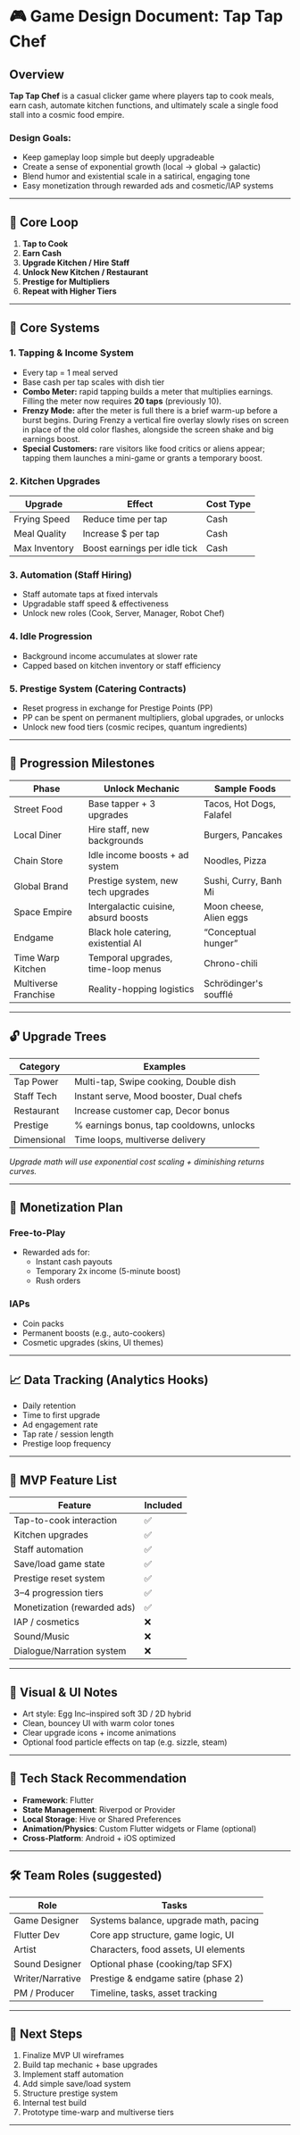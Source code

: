 # 🎮 Game Design Document: Tap Tap Chef

## Overview

**Tap Tap Chef** is a casual clicker game where players tap to cook meals, earn cash, automate kitchen functions, and ultimately scale a single food stall into a cosmic food empire.

### Design Goals:
- Keep gameplay loop simple but deeply upgradeable
- Create a sense of exponential growth (local → global → galactic)
- Blend humor and existential scale in a satirical, engaging tone
- Easy monetization through rewarded ads and cosmetic/IAP systems

---

## 🧠 Core Loop

1. **Tap to Cook**
2. **Earn Cash**
3. **Upgrade Kitchen / Hire Staff**
4. **Unlock New Kitchen / Restaurant**
5. **Prestige for Multipliers**
6. **Repeat with Higher Tiers**

---

## 🍔 Core Systems

### 1. **Tapping & Income System**
- Every tap = 1 meal served
- Base cash per tap scales with dish tier
- **Combo Meter:** rapid tapping builds a meter that multiplies earnings. Filling
  the meter now requires **20 taps** (previously 10).
- **Frenzy Mode:** after the meter is full there is a brief warm-up before a
  burst begins. During Frenzy a vertical fire overlay slowly rises on screen in
  place of the old color flashes, alongside the screen shake and big earnings
  boost.
- **Special Customers:** rare visitors like food critics or aliens appear; tapping them launches a mini-game or grants a temporary boost.

### 2. **Kitchen Upgrades**
| Upgrade        | Effect                        | Cost Type |
|----------------|-------------------------------|-----------|
| Frying Speed   | Reduce time per tap           | Cash      |
| Meal Quality   | Increase $ per tap            | Cash      |
| Max Inventory  | Boost earnings per idle tick  | Cash      |

### 3. **Automation (Staff Hiring)**
- Staff automate taps at fixed intervals
- Upgradable staff speed & effectiveness
- Unlock new roles (Cook, Server, Manager, Robot Chef)

### 4. **Idle Progression**
- Background income accumulates at slower rate
- Capped based on kitchen inventory or staff efficiency

### 5. **Prestige System (Catering Contracts)**
- Reset progress in exchange for Prestige Points (PP)
- PP can be spent on permanent multipliers, global upgrades, or unlocks
- Unlock new food tiers (cosmic recipes, quantum ingredients)

---

## 🚀 Progression Milestones

| Phase        | Unlock Mechanic                     | Sample Foods              |
|--------------|-------------------------------------|---------------------------|
| Street Food  | Base tapper + 3 upgrades            | Tacos, Hot Dogs, Falafel  |
| Local Diner  | Hire staff, new backgrounds         | Burgers, Pancakes         |
| Chain Store  | Idle income boosts + ad system      | Noodles, Pizza            |
| Global Brand | Prestige system, new tech upgrades  | Sushi, Curry, Banh Mi     |
| Space Empire | Intergalactic cuisine, absurd boosts| Moon cheese, Alien eggs   |
| Endgame      | Black hole catering, existential AI | “Conceptual hunger”       |
| Time Warp Kitchen | Temporal upgrades, time-loop menus | Chrono-chili |
| Multiverse Franchise | Reality-hopping logistics | Schrödinger's soufflé |

---

## 🔓 Upgrade Trees

| Category     | Examples                                  |
|--------------|-------------------------------------------|
| Tap Power    | Multi-tap, Swipe cooking, Double dish     |
| Staff Tech   | Instant serve, Mood booster, Dual chefs   |
| Restaurant   | Increase customer cap, Decor bonus        |
| Prestige     | % earnings bonus, tap cooldowns, unlocks  |
| Dimensional  | Time loops, multiverse delivery           |

*Upgrade math will use exponential cost scaling + diminishing returns curves.*

---

## 💸 Monetization Plan

### Free-to-Play
- Rewarded ads for:
  - Instant cash payouts
  - Temporary 2x income (5-minute boost)
  - Rush orders

### IAPs
- Coin packs
- Permanent boosts (e.g., auto-cookers)
- Cosmetic upgrades (skins, UI themes)

---

## 📈 Data Tracking (Analytics Hooks)

- Daily retention
- Time to first upgrade
- Ad engagement rate
- Tap rate / session length
- Prestige loop frequency

---

## 🧩 MVP Feature List

| Feature                         | Included |
|--------------------------------|----------|
| Tap-to-cook interaction        | ✅        |
| Kitchen upgrades               | ✅        |
| Staff automation               | ✅        |
| Save/load game state           | ✅        |
| Prestige reset system          | ✅        |
| 3–4 progression tiers          | ✅        |
| Monetization (rewarded ads)   | ✅        |
| IAP / cosmetics                | ❌        |
| Sound/Music                    | ❌        |
| Dialogue/Narration system     | ❌        |

---

## 🎨 Visual & UI Notes

- Art style: Egg Inc–inspired soft 3D / 2D hybrid
- Clean, bouncey UI with warm color tones
- Clear upgrade icons + income animations
- Optional food particle effects on tap (e.g. sizzle, steam)

---

## 🤖 Tech Stack Recommendation

- **Framework**: Flutter
- **State Management**: Riverpod or Provider
- **Local Storage**: Hive or Shared Preferences
- **Animation/Physics**: Custom Flutter widgets or Flame (optional)
- **Cross-Platform**: Android + iOS optimized

---

## 🛠 Team Roles (suggested)

| Role              | Tasks                                   |
|-------------------|------------------------------------------|
| Game Designer     | Systems balance, upgrade math, pacing    |
| Flutter Dev       | Core app structure, game logic, UI       |
| Artist            | Characters, food assets, UI elements     |
| Sound Designer    | Optional phase (cooking/tap SFX)         |
| Writer/Narrative  | Prestige & endgame satire (phase 2)      |
| PM / Producer     | Timeline, tasks, asset tracking          |

---

## 📍 Next Steps

1. Finalize MVP UI wireframes  
2. Build tap mechanic + base upgrades  
3. Implement staff automation  
4. Add simple save/load system  
5. Structure prestige system
6. Internal test build
7. Prototype time-warp and multiverse tiers

---
